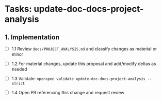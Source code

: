 # Tasks: update-doc-docs-project-analysis

## 1. Implementation

- [ ] 1.1 Review `docs/PROJECT_ANALYSIS.md` and classify changes as material or minor

- [ ] 1.2 For material changes, update this proposal and add/modify deltas as needed

- [ ] 1.3 Validate: `openspec validate update-doc-docs-project-analysis --strict`

- [ ] 1.4 Open PR referencing this change and request review
